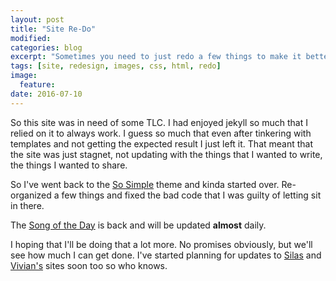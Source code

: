 ```yaml
---
layout: post
title: "Site Re-Do"
modified:
categories: blog
excerpt: "Sometimes you need to just redo a few things to make it better. That was the attempt this weekend."
tags: [site, redesign, images, css, html, redo]
image:
  feature:
date: 2016-07-10
---
```


So this site was in need of some TLC. I had enjoyed jekyll so much that I relied on it to always work. I guess so much that even after tinkering with templates and not getting the expected result I just left it.
That meant that the site was just stagnet, not updating with the things that I wanted to write, the things I wanted to share.

So I've went back to the [So Simple](https://mmistakes.github.io/so-simple-theme/theme-setup/) theme and kinda started over. Re-organized a few things and fixed the bad code that I was guilty of letting sit in there.

The [Song of the Day](//travisq.com/sod/) is back and will be updated **almost** daily.

I hoping that I'll be doing that a lot more. No promises obviously, but we'll see how much I can get done. I've started planning for updates to [Silas](https://silasq.com) and [Vivian's](https://vivianq.com) sites soon too so who knows.
